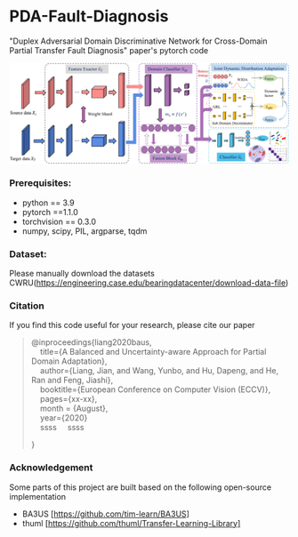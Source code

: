 # PDA-Fault-Diagnosis
"Duplex Adversarial Domain Discriminative Network for Cross-Domain Partial Transfer Fault Diagnosis" paper's pytorch code

![](https://github.com/classifier-domain/PDA-Fault-Diagnosis/blob/main/image/jiegou.png)

### Prerequisites:
- python == 3.9
- pytorch ==1.1.0
- torchvision == 0.3.0
- numpy, scipy, PIL, argparse, tqdm

### Dataset:

Please manually download the datasets CWRU(https://engineering.case.edu/bearingdatacenter/download-data-file)

### Citation
If you find this code useful for your research, please cite our paper
> @inproceedings{liang2020baus,  
>  &nbsp; &nbsp;  title={A Balanced and Uncertainty-aware Approach for Partial Domain Adaptation},  
>  &nbsp; &nbsp;  author={Liang, Jian, and Wang, Yunbo, and Hu, Dapeng, and He, Ran and Feng, Jiashi},  
>  &nbsp; &nbsp;  booktitle={European Conference on Computer Vision (ECCV)},  
>  &nbsp; &nbsp;  pages={xx-xx},  
>  &nbsp; &nbsp;  month = {August},  
>  &nbsp; &nbsp;  year={2020}  
>  &nbsp; &nbsp;  ssss
>  &nbsp; &nbsp;  ssss
> 
>
> }
### Acknowledgement

Some parts of this project are built based on the following open-source implementation
- BA3US [https://github.com/tim-learn/BA3US]
- thuml [https://github.com/thuml/Transfer-Learning-Library]
